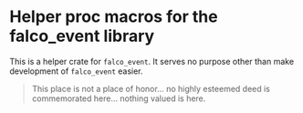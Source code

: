 # Helper proc macros for the falco_event library

This is a helper crate for `falco_event`. It serves no purpose other than make development of `falco_event` easier.

> This place is not a place of honor… no highly esteemed deed is commemorated here… nothing valued is here.